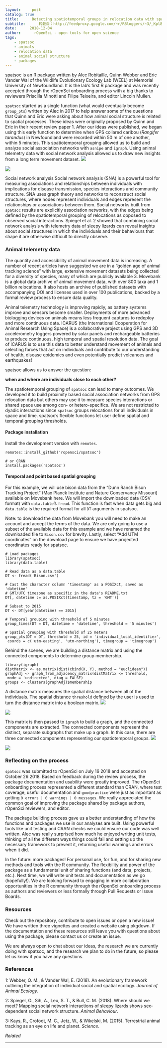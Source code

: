 ```yaml
---
layout:     post
catalog: true
title:      Detecting spatiotemporal groups in relocation data with spatsoc
subtitle:      转载自：http://feedproxy.google.com/~r/RBloggers/~3/_Kpl8QQ6dB4/
date:      2018-12-04
author:      rOpenSci - open tools for open science
tags:
    - spatsoc
    - animals
    - relocation data
    - animal social structure
    - packages
---
```






spatsoc is an R package written by Alec Robitaille, Quinn Webber and Eric Vander Wal of the Wildlife Evolutionary Ecology Lab (WEEL) at Memorial University of Newfoundland. It is the lab’s first R package and was recently accepted through the rOpenSci onboarding process with a big thanks to reviewers Priscilla Minotti and Filipe Teixeira, and editor Lincoln Mullen.

`spatsoc` started as a single function (what would eventually become `group_pts`) written by Alec in 2017 to help answer some of the questions that Quinn and Eric were asking about how animal social structure is related to spatial processes. These ideas were originally proposed by Quinn and Eric in their recent review paper 1. After our ideas were published, we began using this early function to determine when GPS collared caribou (*Rangifer tarandus*) in Newfoundland were recorded within 50 m of one another, within 5 minutes. This spatiotemporal grouping allowed us to build and analyze social association networks with `asnipe` and `igraph`. Using animal telemetry data with social network analysis allowed us to draw new insights from a long term movement dataset.
![](https://i2.wp.com/ropensci.org/img/blog-images/2018-12-04-spatsoc/Caribou_Juliana_Balluffi-Fry.jpg?w=456&ssl=1)

![](https://i2.wp.com/ropensci.org/img/blog-images/2018-12-04-spatsoc/Caribou_Juliana_Balluffi-Fry.jpg?w=70%25&ssl=1)



Social network analysis
Social network analysis (SNA) is a powerful tool for measuring associations and relationships between individuals with implications for disease transmission, species interactions and community structure. SNA uses graph theory and networks to reconstruct social structures, where nodes represent individuals and edges represent the relationships or associations between them. Social networks built from `spatsoc` results are explicitly association networks, with the edges being defined by the spatiotemporal grouping of relocations as opposed to observed social interactions. Spiegel et al. 2 showed that combining social network analysis with telemetry data of sleepy lizards can reveal insights about social structures in which the individuals and their behaviours that shape it are otherwise difficult to directly observe.

### Animal telemetry data

The quantity and accessibility of animal movement data is increasing. A number of recent articles have suggested we are in a “golden age of animal tracking science” with large, extensive movement datasets being collected for a diversity of species, many of which are publicly available 3. Movebank is a global data archive of animal movement data, with over 800 taxa and 1 billion relocations. It also hosts an archive of published datasets with accompanying DOI and licenses used in over 100 publications, backed by a formal review process to ensure data quality.

Animal telemetry technology is improving rapidly, as battery systems improve and sensors become smaller. Deployments of more advanced biologging devices on animals means less frequent captures to redeploy and more continuous data. ICARUS (the International Cooperation for Animal Research Using Space) is a collaborative project using GPS and 3D accelerometry loggers powered by solar panels and rechargeable batteries to produce continuous, high temporal and spatial resolution data. The goal of ICARUS is to use this data to better understand movement of animals and selecting forces that act on individuals and contribute to our understanding of health, disease epidemics and even potentially predict volcanoes and earthquakes!


spatsoc allows us to answer the question: 

**when and where are individuals close to each other?**


The spatiotemporal grouping of `spatsoc` can lead to many outcomes. We developed it to build proximity based social association networks from GPS relocation data but others may use it to measure species interactions or shared space use among con- or hetero-specifics. We are not restricted to dyadic interactions since `spatsoc` groups relocations for all individuals in space and time. spatsoc’s flexible functions let user define spatial and temporal grouping thresholds.

#### Package installation

Install the development version with `remotes`.

```
remotes::install_github('ropensci/spatsoc')

# or CRAN
install.packages('spatsoc')

```

#### Temporal and point based spatial grouping

For this example, we will use bison data from the “Dunn Ranch Bison Tracking Project” (Max Planck Institute and Nature Conservancy Missouri) available on Movebank here. We will import the downloaded data (CSV format) with `data.table`’s `fread`. This function is fast when data gets big and `data.table` is the required format for all `DT` arguments in spatsoc.

Note: to download the data from Movebank you will need to make an account and accept the terms of the data. We are only going to use a subset of the available data for this example and we have renamed the downloaded file to `Bison.csv` for brevity. Lastly, select “Add UTM coordinates” on the download page to ensure we have projected coordinates ready for spatsoc.

```
# Load packages
library(spatsoc)
library(data.table)

# Read data as a data.table
DT <- fread('Bison.csv')

# Cast the character column 'timestamp' as a POSIXct, saved as 'datetime'
# GMT/UTC timezone as specific in the data's README.txt
DT[, datetime := as.POSIXct(timestamp, tz = 'GMT')]

# Subset to 2015
DT <- DT[year(datetime) == 2015]

# Temporal grouping with threshold of 5 minutes
group_times(DT = DT, datetime = 'datetime', threshold = '5 minutes')

# Spatial grouping with threshold of 25 meters
group_pts(DT = DT, threshold = 25, id = 'individual_local_identifier',
 coords = c('utm-easting', 'utm-northing'), timegroup = 'timegroup')

```

Behind the scenes, we are building a distance matrix and using the connected components to determine group membership.

```
library(igraph)
distMatrix <- as.matrix(dist(cbind(X, Y), method = "euclidean"))
graphAdj <- graph_from_adjacency_matrix(distMatrix <= threshold,
 mode = 'undirected', diag = FALSE)
groups <- clusters(graphAdj)$membership

```

A distance matrix measures the spatial distance between all of the individuals. The spatial distance `threshold` defined by the user is used to turn the distance matrix into a boolean matrix.
![](/img/blog-images/2018-12-04-spatsoc/dist-matrix.png)

![](http://feedproxy.google.com/img/blog-images/2018-12-04-spatsoc/dist-matrix.png)


This matrix is then passed to `igraph` to build a graph, and the connected components are extracted. The connected components represent the distinct, separate subgraphs that make up a graph. In this case, there are three connected components representing our spatiotemporal groups.
![](/img/blog-images/2018-12-04-spatsoc/connected-components.png)

![](http://feedproxy.google.com/img/blog-images/2018-12-04-spatsoc/connected-components.png)


### Reflecting on the process

`spatsoc` was submitted to rOpenSci on July 16 2018 and accepted on October 26 2018. Based on feedback during the review process, the package documentation and usability were greatly improved. The rOpenSci onboarding process represented a different standard than CRAN, where test coverage, useful documentation and `goodpractice` were just as important as getting `0 errors | 0 warnings | 0 messages`. We really appreciated the common goal of improving the package shared by package authors, rOpenSci reviewers, and editor.

The package building process gave us a better understanding of how the functions and packages we use in our analyses are built. Using powerful tools like unit testing and CRAN checks we could ensure our code was well written. Alec was really surprised how much he enjoyed writing unit tests, thinking of all the different ways things could fail and setting up the necessary framework to prevent it, returning useful warnings and errors when it did.

In the future: more packages! For personal use, for fun, and for sharing new methods and tools with the R community. The flexibility and power of the package as a fundamental unit of sharing functions (and data, projects, etc.). Next time, we will write unit tests and documentation as we go (hopefully!). We are looking forward to engaging in more collaboration opportunities in the R community through the rOpenSci onboarding process as authors and reviewers or less formally through Pull Requests or Issue Boards.

### Resources

Check out the repository, contribute to open issues or open a new issue! We have written three vignettes and created a website using pkgdown. If the documentation and these resources still leave you with questions about using the package, please contact us or create an issue.

We are always open to chat about our ideas, the research we are currently doing with spatsoc, and the research we plan to do in the future, so please let us know if you have any questions.

### References

1: Webber, Q. M., & Vander Wal, E. (2018). An evolutionary framework outlining the integration of individual social and spatial ecology. *Journal of Animal Ecology*.

2: Spiegel, O., Sih, A., Leu, S. T., & Bull, C. M. (2018). Where should we meet? Mapping social network interactions of sleepy lizards shows sex-dependent social network structure. *Animal Behaviour*.

3: Kays, R., Crofoot, M. C., Jetz, W., & Wikelski, M. (2015). Terrestrial animal tracking as an eye on life and planet. *Science*.


*Related*








---
